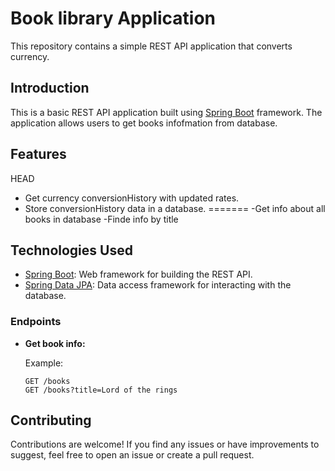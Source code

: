 # Book library Application

This repository contains a simple REST API application that converts currency.

## Introduction

This is a basic REST API application built using [Spring Boot](https://spring.io/projects/spring-boot) framework. The application allows users to get books infofmation from database.

## Features

 HEAD
- Get currency conversionHistory with updated rates.
- Store conversionHistory data in a database.
=======
-Get info about all books in database
-Finde info by title

## Technologies Used

- [Spring Boot](https://spring.io/projects/spring-boot): Web framework for building the REST API.
- [Spring Data JPA](https://spring.io/projects/spring-data-jpa): Data access framework for interacting with the database.

### Endpoints

- **Get book info:**

  Example:
  ```http
  GET /books
  GET /books?title=Lord of the rings
  ```

## Contributing

Contributions are welcome! If you find any issues or have improvements to suggest, feel free to open an issue or create a pull request.
